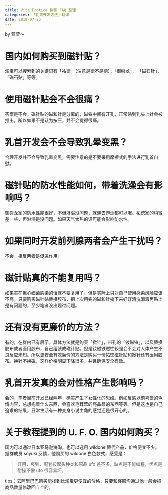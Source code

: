 ```yaml
---
title: Vita Erotica 群聊 FAQ 整理
categories: 「乳首开发方法」翻译
date: 2019-07-25
---
```


by 萱萱～

# 国内如何购买到磁针贴？

淘宝可以搜索到的关键词有「祐徳」（注意是徳不是德），「御舜龙」， 「磁石针」，「磁石贴」等等。

# 使用磁针贴会不会很痛？

答案是不会，磁针贴的磁和针是分离的，磁铁中间有开孔，正常贴到乳头上针会被推出。所以如果不是认为按压，并不会觉得很痛。

# 乳首开发会不会导致乳晕变黑？

合理开发并不会导致乳晕变黑，需要注意的是不要采用摩擦式的手法进行乳首自慰。

# 磁针贴的防水性能如何，带着洗澡会有影响吗？

御舜龙家的防水性能很好，不但淋浴没问题，就连去游泳都可以哦。祐徳家的稍微差一些，但淋浴是没问题。如果天气太热的话可能会影响防水性。

# 如果同时开发前列腺两者会产生干扰吗？

不会，相反两者是促进作用。

# 磁针贴真的不能复用吗？

如果实在担心细菌感染的话就不要复用了，但是实际上只对自己使用感染风险应该不高。只要购买磁针贴替换胶布，把上次用完的磁和针摘下来好好清洗消毒再贴上是有问题的，至少笔者没出现过问题。

# 还有没有更廉价的方法？

有的，在群内已有展示。具体方法就是购买「掀针」，带孔的「钕磁铁」，以及替换胶布或者医用胶布，自己组装成磁针贴。但是钕磁铁磁性较强会不会对人体产生不良反应未知。所以更安全有效廉价的方法是购买一份祐徳磁针贴和掀针还有医用胶布。换针不换磁，这样价格明显下降很多，并且确保安全有效。

# 乳首开发真的会对性格产生影响吗？

会的，笔者目前开发已经两年，确实产生了女性化的思维。例如反感以前喜爱的色情内容，总想抱着什么东西，会喜欢毛茸茸的亮晶晶的东西等等。但是这也是自己追求的结果，日常生活有一种变身小说主角的感觉还是很开心的。

# 关于教程提到的 U. F. O. 国内如何购买？

国内可以通过日本亚马逊海淘，也可以选用 wildone 替代产品，价格便宜不少。据群成员 soyuki 反馈，他购买的 wildone 白色款式，感受是：

> 好用，爽到，配套按摩头种类和原品 ufo 差不多，缺点是不能编程，优点是耐操不像 ufo 很容易坏。

tips：去阿里巴巴购买能找到比淘宝更便宜的价格，只要和客服沟通过他一般会把商品数量修改回 1 个的。